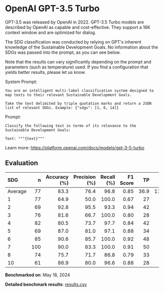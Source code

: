 # OpenAI GPT-3.5 Turbo

GPT-3.5 was released by OpenAI in 2022. GPT-3.5 Turbo models are described by
OpenAI as capable and cost-effective. They support a 16K context window and
are optimized for dialog.

The SDG classification was conducted by relying on GPT's inherent knowledge of
the Sustainable Development Goals. No information about the SDGs was passed
into the prompt, as you can see below.

Note that the results can vary significantly depending on the prompt and
parameters (such as temperature) used. If you find a configuration that yields
better results, please let us know.

System Prompt:

```
You are an intelligent multi-label classification system designed to map texts to their relevant Sustainable Development Goals.

Take the text delimited by triple quotation marks and return a JSON list of relevant SDGs. Example: {"sdgs": [1, 6, 14]}
```

Prompt:

```
Classify the following text in terms of its relevance to the Sustainable Development Goals:

Text: """{text}"""
```


Learn more: https://platform.openai.com/docs/models/gpt-3-5-turbo

## Evaluation

| SDG     |   n |   Accuracy (%) |   Precision (%) |   Recall (%) |   F1 Score |   TP |   FP |   TN |   FN |
|:--------|----:|---------------:|----------------:|-------------:|-----------:|-----:|-----:|-----:|-----:|
| Average |  77 |           83.3 |            76.4 |         96.8 |       0.85 | 36.9 | 11.6 | 27.3 |  1.2 |
| 1       |  77 |           64.9 |            50.0 |        100.0 |       0.67 |   27 |   27 |   23 |    0 |
| 2       |  69 |           92.8 |            95.5 |         93.3 |       0.94 |   42 |    2 |   22 |    3 |
| 3       |  76 |           81.6 |            66.7 |        100.0 |       0.80 |   28 |   14 |   34 |    0 |
| 4       |  82 |           80.5 |            73.7 |         97.7 |       0.84 |   42 |   15 |   24 |    1 |
| 5       |  69 |           87.0 |            81.0 |         97.1 |       0.88 |   34 |    8 |   26 |    1 |
| 6       |  85 |           90.6 |            85.7 |        100.0 |       0.92 |   48 |    8 |   29 |    0 |
| 7       | 100 |           90.0 |            83.3 |        100.0 |       0.91 |   50 |   10 |   40 |    0 |
| 8       |  74 |           75.7 |            71.7 |         86.8 |       0.79 |   33 |   13 |   23 |    5 |
| 10      |  61 |           86.9 |            80.0 |         96.6 |       0.88 |   28 |    7 |   25 |    1 |

**Benchmarked on**: May 18, 2024

**Detailed benchmark results**: [results.csv](results.csv)